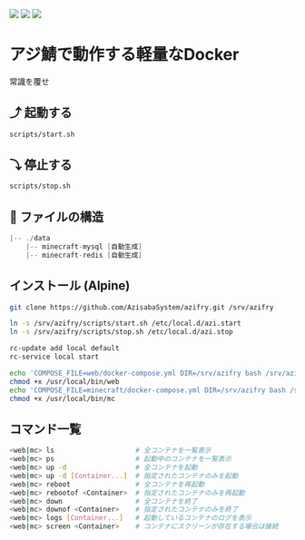 [![](https://badgen.net/twitter/follow/AzisabaNetwork?icon=twitter)](https://twitter.com/AzisabaNetwork)
[![](https://discordapp.com/api/guilds/357134045328572418/widget.png)](https://discord.gg/seheC2W)
[![](https://badgen.net/github/checks/AzisabaSystem/azifry?icon=github)](https://github.com/AzisabaSystem/azifry/actions)

# アジ鯖で動作する軽量なDocker
常識を覆せ

## ⤴ 起動する
```bash
scripts/start.sh
```

## ⤵ 停止する
```bash
scripts/stop.sh
```

## 🔌 ファイルの構造
```go
|-- ./data
    |-- minecraft-mysql [自動生成]
    |-- minecraft-redis [自動生成]
```

## インストール (Alpine)
```bash
git clone https://github.com/AzisabaSystem/azifry.git /srv/azifry

ln -s /srv/azifry/scripts/start.sh /etc/local.d/azi.start
ln -s /srv/azifry/scripts/stop.sh /etc/local.d/azi.stop

rc-update add local default
rc-service local start

echo 'COMPOSE_FILE=web/docker-compose.yml DIR=/srv/azifry bash /srv/azifry/scripts/command.sh $@' > /usr/local/bin/web
chmod +x /usr/local/bin/web
echo 'COMPOSE_FILE=minecraft/docker-compose.yml DIR=/srv/azifry bash /srv/azifry/scripts/command.sh $@' > /usr/local/bin/mc
chmod +x /usr/local/bin/mc
```

## コマンド一覧
```bash
<web|mc> ls                    # 全コンテナを一覧表示
<web|mc> ps                    # 起動中のコンテナを一覧表示
<web|mc> up -d                 # 全コンテナを起動
<web|mc> up -d [Container...]  # 指定されたコンテナのみを起動
<web|mc> reboot                # 全コンテナを再起動
<web|mc> rebootof <Container>  # 指定されたコンテナのみを再起動
<web|mc> down                  # 全コンテナを終了
<web|mc> downof <Container>    # 指定されたコンテナのみを終了
<web|mc> logs [Container...]   # 起動しているコンテナのログを表示
<web|mc> screen <Container>    # コンテナにスクリーンが存在する場合は接続
```
